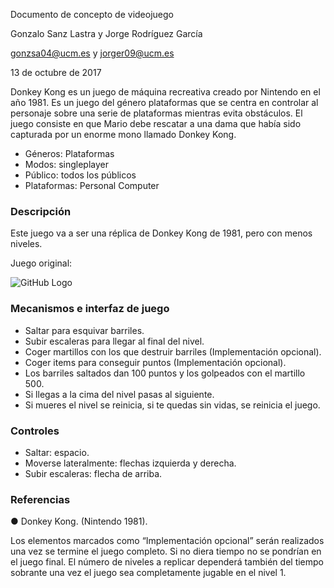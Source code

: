 Documento de concepto de videojuego


Gonzalo Sanz Lastra y Jorge Rodríguez García


gonzsa04@ucm.es y jorger09@ucm.es


13 de octubre de 2017


Donkey Kong es un juego de máquina recreativa creado por Nintendo en el año 1981. Es un juego del género plataformas que se centra en controlar al personaje sobre una serie de plataformas mientras evita obstáculos. El juego consiste en que Mario debe rescatar a una dama que había sido capturada por un enorme mono llamado Donkey Kong.
- Géneros: Plataformas
- Modos: singleplayer
- Público: todos los públicos
- Plataformas: Personal Computer


### Descripción
Este juego va a ser una réplica de Donkey Kong de 1981, pero con menos niveles.


Juego original:


![GitHub Logo](https://vignette.wikia.nocookie.net/ssbb/images/e/e8/Car%C3%A1tula_Donkey_Kong_%28NES%29.jpg/revision/latest/scale-to-width-down/332?cb=20121029150116&path-prefix=es)


### Mecanismos e interfaz de juego
- Saltar para esquivar barriles.
- Subir escaleras para llegar al final del nivel.
- Coger martillos con los que destruir barriles (Implementación opcional).
- Coger items para conseguir puntos (Implementación opcional).
- Los barriles saltados dan 100 puntos y los golpeados con el martillo 500.
- Si llegas a la cima del nivel pasas al siguiente.
- Si mueres el nivel se reinicia, si te quedas sin vidas, se reinicia el juego.


### Controles
- Saltar: espacio.
- Moverse lateralmente: flechas izquierda y derecha.
- Subir escaleras: flecha de arriba.


### Referencias
● Donkey Kong. (Nintendo 1981).


Los elementos marcados como “Implementación opcional” serán realizados una vez se termine el juego completo. Si no diera tiempo no se pondrían en el juego final. El número de niveles a replicar dependerá también del tiempo sobrante una vez el juego sea completamente jugable en el nivel 1.
